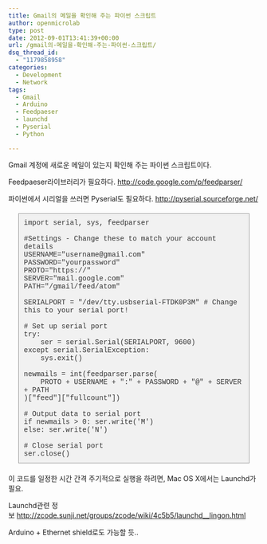 ```yaml
---
title: Gmail의 메일을 확인해 주는 파이썬 스크립트
author: openmicrolab
type: post
date: 2012-09-01T13:41:39+00:00
url: /gmail의-메일을-확인해-주는-파이썬-스크립트/
dsq_thread_id:
  - "1179858958"
categories:
  - Development
  - Network
tags:
  - Gmail
  - Arduino
  - Feedpaeser
  - launchd
  - Pyserial
  - Python

---
```

Gmail 계정에 새로운 메일이 있는지 확인해 주는 파이썬 스크립트이다.

Feedpaeser라이브러리가 필요하다.&nbsp;<a href="http://code.google.com/p/feedparser/" target="_blank" class="tx-link">http://code.google.com/p/feedparser/</a>

파이썬에서 시리얼을 쓰러면 Pyserial도 필요하다.&nbsp;<a href="http://pyserial.sourceforge.net/" target="_blank" class="tx-link">http://pyserial.sourceforge.net/</a>

<pre style="margin: 20px; padding: 10px; border: 1px solid rgb(150, 150, 150); font: inherit; vertical-align: baseline; background-color: rgba(240, 240, 240, 0.898438); overflow: auto; color: rgb(50, 50, 50); "><code style="margin: 0px; padding: 0px; border: 0px; font: inherit; vertical-align: baseline; font-family: Monaco, 'Courier New', 'DejaVu Sans Mono', 'Bitstream Vera Sans Mono', monospace; ">import serial, sys, feedparser

#Settings - Change these to match your account details
USERNAME="username@gmail.com"
PASSWORD="yourpassword"
PROTO="https://"
SERVER="mail.google.com"
PATH="/gmail/feed/atom"

SERIALPORT = "/dev/tty.usbserial-FTDK0P3M" # Change this to your serial port!

# Set up serial port
try:
    ser = serial.Serial(SERIALPORT, 9600)
except serial.SerialException:
    sys.exit()

newmails = int(feedparser.parse(
    PROTO + USERNAME + ":" + PASSWORD + "@" + SERVER + PATH
)["feed"]["fullcount"])

# Output data to serial port
if newmails &gt; 0: ser.write('M')
else: ser.write('N')

# Close serial port
ser.close()</code></pre>

이 코드를 일정한 시간 간격 주기적으로 실행을 하려면, Mac&nbsp;OS X에서는 Launchd가 필요.

Launchd관련 정보&nbsp;http://zcode.sunji.net/groups/zcode/wiki/4c5b5/launchd__lingon.html



Arduino + Ethernet shield로도 가능할 듯..